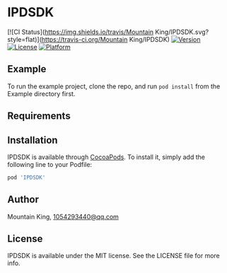 # IPDSDK

[![CI Status](https://img.shields.io/travis/Mountain King/IPDSDK.svg?style=flat)](https://travis-ci.org/Mountain King/IPDSDK)
[![Version](https://img.shields.io/cocoapods/v/IPDSDK.svg?style=flat)](https://cocoapods.org/pods/IPDSDK)
[![License](https://img.shields.io/cocoapods/l/IPDSDK.svg?style=flat)](https://cocoapods.org/pods/IPDSDK)
[![Platform](https://img.shields.io/cocoapods/p/IPDSDK.svg?style=flat)](https://cocoapods.org/pods/IPDSDK)

## Example

To run the example project, clone the repo, and run `pod install` from the Example directory first.

## Requirements

## Installation

IPDSDK is available through [CocoaPods](https://cocoapods.org). To install
it, simply add the following line to your Podfile:

```ruby
pod 'IPDSDK'
```

## Author

Mountain King, 1054293440@qq.com

## License

IPDSDK is available under the MIT license. See the LICENSE file for more info.

